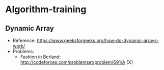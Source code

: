 # Algorithm-training

## Dynamic Array
  - Reference: https://www.geeksforgeeks.org/how-do-dynamic-arrays-work/
  - Problems: 
    - Fashion in Berland: http://codeforces.com/problemset/problem/691/A [X]

